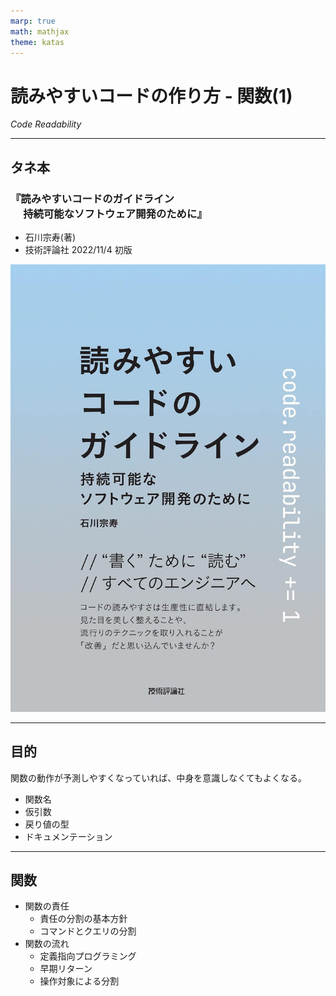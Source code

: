 ```yaml
---
marp: true
math: mathjax
theme: katas
---
```

<!-- 
size: 16:9
paginate: true
-->
<!-- header: 勉強会# ― エンジニアとしての解像度を高めるための勉強会-->

# 読みやすいコードの作り方 - 関数(1)

_Code Readability_

---

## タネ本

### 『読みやすいコードのガイドライン<br>　 持続可能なソフトウェア開発のために』

- 石川宗寿(著)
- 技術評論社 2022/11/4 初版

![bg right:30% 90%](assets/12-book.jpg)

---

## 目的

関数の動作が予測しやすくなっていれば、中身を意識しなくてもよくなる。

* 関数名
* 仮引数
* 戻り値の型
* ドキュメンテーション

---

## 関数

* 関数の責任
    * 責任の分割の基本方針
    * コマンドとクエリの分割
* 関数の流れ
    * 定義指向プログラミング
    * 早期リターン
    * 操作対象による分割